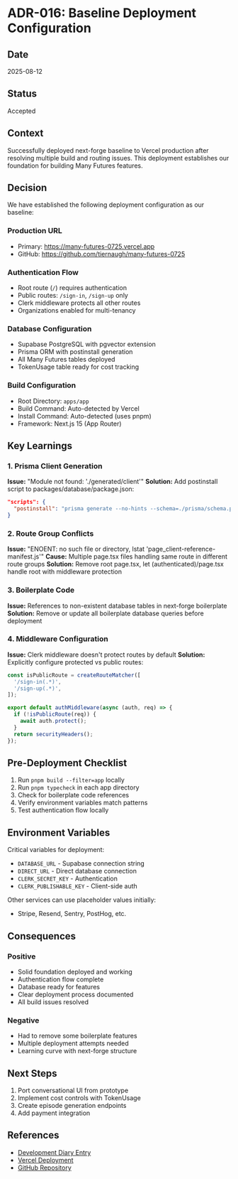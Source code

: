 # ADR-016: Baseline Deployment Configuration

## Date
2025-08-12

## Status
Accepted

## Context
Successfully deployed next-forge baseline to Vercel production after resolving multiple build and routing issues. This deployment establishes our foundation for building Many Futures features.

## Decision
We have established the following deployment configuration as our baseline:

### Production URL
- Primary: https://many-futures-0725.vercel.app
- GitHub: https://github.com/tiernaugh/many-futures-0725

### Authentication Flow
- Root route (`/`) requires authentication
- Public routes: `/sign-in`, `/sign-up` only
- Clerk middleware protects all other routes
- Organizations enabled for multi-tenancy

### Database Configuration
- Supabase PostgreSQL with pgvector extension
- Prisma ORM with postinstall generation
- All Many Futures tables deployed
- TokenUsage table ready for cost tracking

### Build Configuration
- Root Directory: `apps/app`
- Build Command: Auto-detected by Vercel
- Install Command: Auto-detected (uses pnpm)
- Framework: Next.js 15 (App Router)

## Key Learnings

### 1. Prisma Client Generation
**Issue:** "Module not found: './generated/client'"
**Solution:** Add postinstall script to packages/database/package.json:
```json
"scripts": {
  "postinstall": "prisma generate --no-hints --schema=./prisma/schema.prisma"
}
```

### 2. Route Group Conflicts
**Issue:** "ENOENT: no such file or directory, lstat 'page_client-reference-manifest.js'"
**Cause:** Multiple page.tsx files handling same route in different route groups
**Solution:** Remove root page.tsx, let (authenticated)/page.tsx handle root with middleware protection

### 3. Boilerplate Code
**Issue:** References to non-existent database tables in next-forge boilerplate
**Solution:** Remove or update all boilerplate database queries before deployment

### 4. Middleware Configuration
**Issue:** Clerk middleware doesn't protect routes by default
**Solution:** Explicitly configure protected vs public routes:
```typescript
const isPublicRoute = createRouteMatcher([
  '/sign-in(.*)',
  '/sign-up(.*)',
]);

export default authMiddleware(async (auth, req) => {
  if (!isPublicRoute(req)) {
    await auth.protect();
  }
  return securityHeaders();
});
```

## Pre-Deployment Checklist
1. Run `pnpm build --filter=app` locally
2. Run `pnpm typecheck` in each app directory
3. Check for boilerplate code references
4. Verify environment variables match patterns
5. Test authentication flow locally

## Environment Variables
Critical variables for deployment:
- `DATABASE_URL` - Supabase connection string
- `DIRECT_URL` - Direct database connection
- `CLERK_SECRET_KEY` - Authentication
- `CLERK_PUBLISHABLE_KEY` - Client-side auth

Other services can use placeholder values initially:
- Stripe, Resend, Sentry, PostHog, etc.

## Consequences

### Positive
- Solid foundation deployed and working
- Authentication flow complete
- Database ready for features
- Clear deployment process documented
- All build issues resolved

### Negative
- Had to remove some boilerplate features
- Multiple deployment attempts needed
- Learning curve with next-forge structure

## Next Steps
1. Port conversational UI from prototype
2. Implement cost controls with TokenUsage
3. Create episode generation endpoints
4. Add payment integration

## References
- [Development Diary Entry](../../00%20Index/Development%20Diary.md#-2025-08-12-next-forge-baseline-deployment-success)
- [Vercel Deployment](https://many-futures-0725.vercel.app)
- [GitHub Repository](https://github.com/tiernaugh/many-futures-0725)